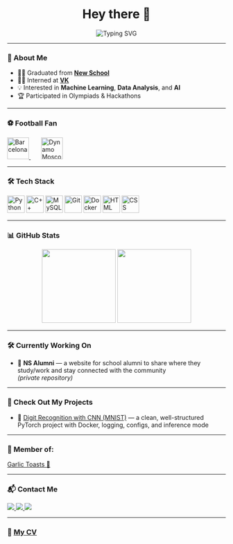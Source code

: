 <h1 align="center">Hey there 👋</h1>

<div align="center">
  <img src="https://readme-typing-svg.demolab.com?font=Fira+Code&weight=500&pause=1000&center=true&vCenter=true&width=600&lines=ML+Enthusiast+%7C+Data+Lover+%7C+Football+Fan;Coding+since+2022+%F0%9F%92%BB;Interned+at+VK+%F0%9F%92%BC;Studying+at+Yandex+School+and+New+School;Building+Projects+in+ML%2C+DS+and+AI;Dreaming+big%2C+learning+daily+%F0%9F%8C%9F;Open+to+collaboration+%F0%9F%92%BB" alt="Typing SVG" />
</div>

---

### 🧠 About Me

- 👨‍🎓 Graduated from [**New School**](https://home.n.school)
- 🧑‍💻 Interned at [**VK**](https://vk.com/about)
- 💡 Interested in **Machine Learning**, **Data Analysis**, and **AI**
- 🏆 Participated in Olympiads & Hackathons

---

### ⚽ Football Fan

<div align="left">
  <a href="https://www.fcbarcelona.com/" target="_blank">
    <img src="https://upload.wikimedia.org/wikipedia/en/4/47/FC_Barcelona_%28crest%29.svg" height="50" alt="Barcelona"/>
  </a>
  <img width="20"/>
 <a href="https://fcdm.ru/" target="_blank">
  <img src="https://upload.wikimedia.org/wikipedia/en/thumb/e/e7/Dynamo_Moscow_logo.svg/320px-Dynamo_Moscow_logo.svg.png" height="50" alt="Dynamo Moscow"/>
</a>

</div>

---

### 🛠️ Tech Stack

<div align="left">
  <img src="https://cdn.jsdelivr.net/gh/devicons/devicon/icons/python/python-original.svg" height="40" alt="Python"/>
  <img src="https://cdn.jsdelivr.net/gh/devicons/devicon/icons/cplusplus/cplusplus-original.svg" height="40" alt="C++"/>
  <img src="https://cdn.jsdelivr.net/gh/devicons/devicon/icons/mysql/mysql-original.svg" height="40" alt="MySQL"/>
  <img src="https://cdn.jsdelivr.net/gh/devicons/devicon/icons/git/git-original.svg" height="40" alt="Git"/>
  <img src="https://cdn.jsdelivr.net/gh/devicons/devicon/icons/docker/docker-original.svg" height="40" alt="Docker"/>
  <img src="https://cdn.jsdelivr.net/gh/devicons/devicon/icons/html5/html5-original.svg" height="40" alt="HTML"/>
  <img src="https://cdn.jsdelivr.net/gh/devicons/devicon/icons/css3/css3-original.svg" height="40" alt="CSS"/>
</div>

---

### 📊 GitHub Stats

<div align="center">
  <img src="https://github-readme-stats.vercel.app/api?username=sinyshapmen&show_icons=true&theme=tokyonight&rank_icon=github&include_all_commits=true&hide_border=true&custom_title=My+GitHub+Stats" height="170" />
  <img src="https://github-readme-stats.vercel.app/api/top-langs/?username=sinyshapmen&layout=compact&theme=tokyonight&hide_border=true" height="170" />
</div>

---

### 🛠️ Currently Working On

- 🏫 **NS Alumni** — a website for school alumni to share where they study/work and stay connected with the community  
  *(private repository)*

---

### 🚀 Check Out My Projects

- 🧠 [Digit Recognition with CNN (MNIST)](https://github.com/sinyshapmen/mnist_CNN) — a clean, well-structured PyTorch project with Docker, logging, configs, and inference mode

---

### 👥 Member of:
[Garlic Toasts 🍞](https://github.com/Garlic-Toasts)

---

### 📬 Contact Me

<div align="left">
  <a href="https://t.me/sinyshapmen" target="_blank">
    <img src="https://img.shields.io/badge/Telegram-2CA5E0?style=flat&logo=telegram&logoColor=white"/>
  </a>
  <a href="https://www.instagram.com/evgenybobrovsky30?igsh=cTNjenhpbmFlbGM3&utm_source=qr" target="_blank">
    <img src="https://img.shields.io/badge/Instagram-E4405F?style=flat&logo=instagram&logoColor=white"/>
  </a>
  <a href="mailto:sinyshapmen@proton.me" target="_blank">
    <img src="https://img.shields.io/badge/Email-8B89CC?style=flat&logo=protonmail&logoColor=white"/>
  </a>
</div>

---

### 📄 [My CV](https://docs.google.com/document/d/1BJ5YjnfJuVN_8ULQwimZdBmDdNcU1uJtJXffLh0d-i0/edit)





